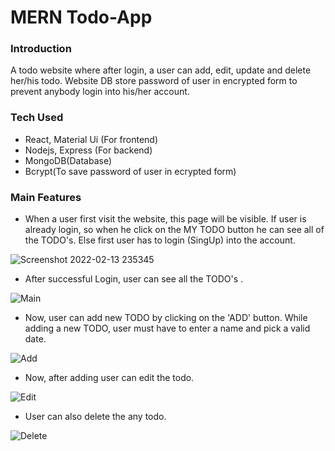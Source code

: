 # MERN Todo-App

### Introduction
A todo website where after login, a user can add, edit, update and delete her/his todo. Website DB store password of user in encrypted form to prevent anybody login into his/her account. 

### Tech Used
- React, Material Ui (For frontend)
- Nodejs, Express (For backend)
- MongoDB(Database)
- Bcrypt(To save password of user in ecrypted form)

### Main Features

- When a user first visit the website, this page will be visible. If user is already login, so when he click on the MY TODO button he can see all of the TODO's. 
Else first user has to login (SingUp) into the account. 

![Screenshot 2022-02-13 235345](https://user-images.githubusercontent.com/63155782/153769441-569434ba-2082-4233-98d3-5de722391c7a.jpeg)

- After successful Login, user can see all the TODO's . 

![Main](https://user-images.githubusercontent.com/63155782/153769473-6dfc4890-f1c1-4f7d-93ad-7d8b275d3a6a.jpg)

- Now, user can add new TODO by clicking on the 'ADD' button. While adding a new TODO, user must have to enter a name and pick a valid date.

![Add](https://user-images.githubusercontent.com/63155782/153769520-2e2b38e1-1f09-499a-bd60-e1c29fd8b483.jpg)

- Now, after adding user can edit the todo. 

![Edit](https://user-images.githubusercontent.com/63155782/153769568-0d32a20a-51d3-406b-b9cd-ffc21bbc2bb2.jpg)

- User can also delete the any todo.

![Delete](https://user-images.githubusercontent.com/63155782/153769605-7da752f7-fe39-4392-9587-7870b12f71bb.jpg)



